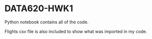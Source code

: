 # DATA620-HWK1
Python notebook contains all of the code. 

Flights csv file is also included to show what was imported in my code. 
